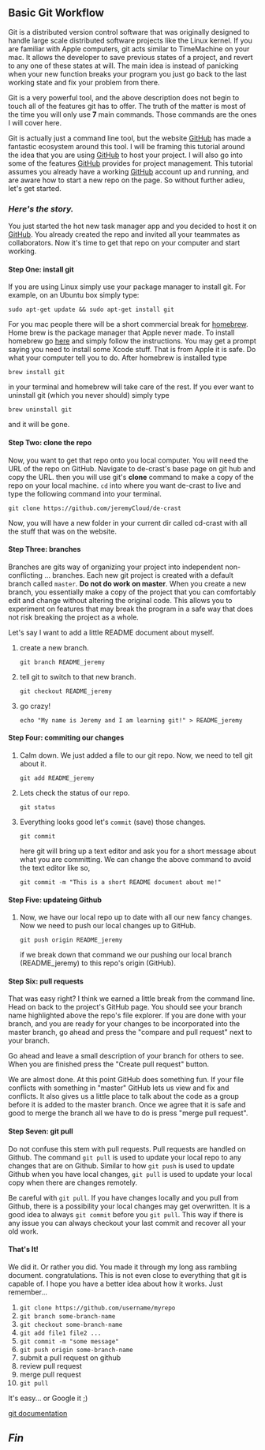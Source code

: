 ## Basic Git Workflow

Git is a distributed version control software that was originally designed to 
handle large scale distributed software projects like the Linux kernel. If you
are familiar with Apple computers, git acts similar to TimeMachine on your mac.
It allows the developer to save previous states of a project, and revert to any 
one of these states at will. The main idea is instead of panicking when your new 
function breaks your program you just go back to the last working state and fix 
your problem from there. 

Git is a very powerful tool, and the above description does not begin to touch
all of the features git has to offer. The truth of the matter is most of the 
time you will only use **7** main commands. Those commands are the ones
I will cover here.

Git is actually just a command line tool, but the website [GitHub][1] has made a
fantastic ecosystem around this tool. I will be framing this tutorial around 
the idea that you are using [GitHub][1] to host your project. I will 
also go into some of the features [GitHub][1] provides for project management.
This tutorial assumes you already have a working [GitHub][1] account up and 
running, and are aware how to start a new repo on the page. So without further 
adieu, let's get started.


### *Here's the story.*

You just started the hot new task manager app and you decided to host it on 
[GitHub][1]. You already created the repo and invited all your teammates as 
collaborators. Now it's time to get that repo on your computer and start 
working.

#### Step One: install git
If you are using Linux simply use your package manager to install git. For
example, on an Ubuntu box simply type:

```
sudo apt-get update && sudo apt-get install git
```

For you mac people there will be a short commercial break for [homebrew][2].
Home brew is the package manager that Apple never made. To install homebrew go
[here][2] and simply follow the instructions. You may get a prompt saying you 
need to install some Xcode stuff. That is from Apple it is safe. Do what your 
computer tell you to do. After homebrew is installed type

```
brew install git
```

in your terminal and homebrew will take care of the rest. If you ever want to 
uninstall git (which you never should) simply type

```
brew uninstall git
```

and it will be gone.

#### Step Two: clone the repo
Now, you want to get that repo onto you local computer. You will need the URL of
the repo on GitHub. Navigate to de-crast's base page on git hub and copy the 
URL. then you will use git's **clone** command to make a copy of the repo on 
your local machine. ```cd``` into where you want de-crast to live and type the
following command into your terminal.

```
git clone https://github.com/jeremyCloud/de-crast
```

Now, you will have a new folder in your current dir called cd-crast with all
the stuff that was on the website.

#### Step Three: branches 
Branches are gits way of organizing your project into independent 
non-conflicting ... branches. Each new git project is created with a default
branch called ```master```. **Do not do work on master**. When you create a new
branch, you essentially make a copy of the project that you can comfortably edit
and change without altering the original code. This allows you to experiment on
features that may break the program in a safe way that does not risk breaking 
the project as a whole.

Let's say I want to add a little README document about myself. 

 1. create a new branch.
    
    ```
    git branch README_jeremy
    ```

 2. tell git to switch to that new branch.

    ```
    git checkout README_jeremy
    ```

 3. go crazy!

    ```
    echo "My name is Jeremy and I am learning git!" > README_jeremy
    ```

#### Step Four: commiting our changes
 1. Calm down. We just added a file to our git repo. Now, we need to tell git about 
    it.

    ```
    git add README_jeremy
    ```
 
 2. Lets check the status of our repo.
    
    ```
    git status
    ```

 3. Everything looks good let's ```commit``` (save) those changes.
    
    ```
    git commit
    ```

    here git will bring up a text editor and ask you for a short message about
    what you are committing. We can change the above command to avoid the text
    editor like so,

    ```
    git commit -m "This is a short README document about me!"
    ```

#### Step Five: updateing Github
 1. Now, we have our local repo up to date with all our new fancy changes. Now 
    we need to push our local changes up to GitHub. 

    ```
    git push origin README_jeremy
    ```

    if we break down that command we our pushing our local branch 
    (README_jeremy) to this repo's origin (GitHub).

#### Step Six: pull requests
That was easy right? I think we earned a little break from the command line.
Head on back to the project's GitHub page. You should see your branch name
highlighted above the repo's file explorer. If you are done with your 
branch, and you are ready for your changes to be incorporated into the 
master branch, go ahead and press the "compare and pull request" next to 
your branch.

Go ahead and leave a small description of your branch for others to see. 
When you are finished press the "Create pull request" button.

We are almost done. At this point GitHub does something fun. If your file 
conflicts with something in "master" GitHub lets us view and fix and 
conflicts. It also gives us a little place to talk about the code as a 
group before it is added to the master branch. Once we agree that it is 
safe and good to merge the branch all we have to do is press "merge pull 
request".

#### Step Seven: git pull
Do not confuse this stem with pull requests. Pull requests are handled on
Github. The command ```git pull``` is used to update your local repo to 
any changes that are on Github. Similar to how ```git push``` is used to
update Github when you have local changes, ```git pull``` is used to
update your local copy when there are changes remotely.

Be careful with ```git pull```. If you have changes locally and you pull
from Github, there is a possibility your local changes may get 
overwritten. It is a good idea to always ```git commit``` before you
```git pull```. This way if there is any issue you can always checkout
your last commit and recover all your old work.

#### That's It!
We did it. Or rather you did. You made it through my long ass rambling document.
congratulations. This is not even close to everything that git is capable of. 
I hope you have a better idea about how it works. Just remember...

 1. ```git clone https://github.com/username/myrepo```
 2. ```git branch some-branch-name```
 3. ```git checkout some-branch-name```
 4. ```git add file1 file2 ...```
 5. ```git commit -m "some message"```
 6. ```git push origin some-branch-name```
 7. submit a pull request on github
 8. review pull request
 9. merge pull request
 10. ```git pull```

It's easy... or Google it ;)

[git documentation][3]

## *Fin*


[1]: https://github.com
[2]: https://brew.sh 
[3]: https://git-scm.com/documentation
